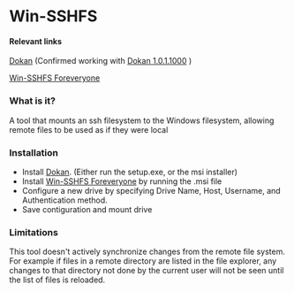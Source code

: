 # Win-SSHFS 

#### Relevant links
[Dokan](https://github.com/dokan-dev/dokany/releases) (Confirmed working with [Dokan 1.0.1.1000](https://github.com/dokan-dev/dokany/releases/tag/v1.0.1) )

[Win-SSHFS Foreveryone](https://github.com/feo-cz/win-sshfs/releases) 


### What is it?

A tool that mounts an ssh filesystem to the Windows filesystem, allowing remote files to be used as if they were local

### Installation

 * Install [Dokan](https://github.com/dokan-dev/dokany/releases). (Either run the setup.exe, or the msi installer)
 * Install [Win-SSHFS Foreveryone](https://github.com/feo-cz/win-sshfs/releases) by running the .msi file
 * Configure a new drive by specifying Drive Name, Host, Username, and Authentication method. 
 * Save contiguration and mount drive



### Limitations

This tool doesn't actively synchronize changes from the remote file system. For example if files in a remote directory are listed in the file explorer, any changes to that directory not done by the current user will not be seen until the list of files is reloaded.
